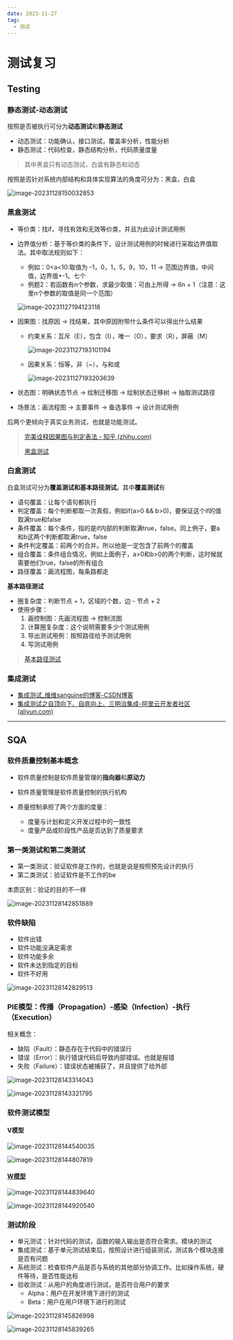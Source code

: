 ```yaml
---
date: 2023-11-27
tag:
  - 测试
---
```


# 测试复习

## Testing

### 静态测试-动态测试

按照是否被执行可分为**动态测试**和**静态测试**

+ 动态测试：功能确认，接口测试，覆盖率分析，性能分析
+ 静态测试：代码检查，静态结构分析，代码质量度量

> 其中黑盒只有动态测试，白盒有静态和动态

按照是否针对系统内部结构和具体实现算法的角度可分为：黑盒，白盒

![image-20231128150032853](image-20231128150032853.png)

### 黑盒测试

+ 等价类：找if，寻找有效和无效等价类，并且为此设计测试用例

+ 边界值分析：基于等价类的条件下，设计测试用例的时候进行采取边界值取法。其中取法规则如下：

  + 例如：0<a<10:取值为 -1，0，1，5，9，10，11 -> 范围边界值，中间值，边界值+-1。七个
  + 例题2：若函数有n个参数，求最少取值：可由上所得 -> 6n + 1（注意：这里n个参数的取值是同一个范围）

  ![image-20231127194123118](image-20231127194123118.png)

+ 因果图：找原因 -> 找结果，其中原因附带什么条件可以得出什么结果

  + 约束关系：互斥（E），包含（I），唯一（O），要求（R），屏蔽（M）

    ![image-20231127193101194](image-20231127193101194.png)

  + 因果关系：恒等，非（~），与和或

    ![image-20231127193203639](image-20231127193203639.png)

+ 状态图：明确状态节点 -> 绘制迁移图 -> 绘制状态迁移树 -> 抽取测试路径
+ 场景法：画流程图 -> 主要事件 -> 备选事件 -> 设计测试用例

后两个更倾向于真实业务测试，也就是功能测试。

> [完美诠释因果图与判定表法 - 知乎 (zhihu.com)](https://zhuanlan.zhihu.com/p/451208514)
>
> [黑盒测试](https://juejin.cn/post/7283797053339353129#heading-9)

### 白盒测试

白盒测试可分为**覆盖测试和基本路径测试**。其中**覆盖测试**有

+ 语句覆盖：让每个语句都执行
+ 判定覆盖：每个判断都取一次真假，例如if(a>0 && b>0)，要保证这个if的值取满true和false
+ 条件覆盖：每个条件，指的是if内部的判断取满true，false。同上例子，要a和b这两个判断都取满true，false
+ 条件判定覆盖：前两个的合并。所以他是一定包含了前两个的覆盖
+ 组合覆盖：条件组合情况，例如上面例子，a>0和b>0的两个判断，这时候就需要他们true，false的所有组合
+ 路径覆盖：画流程图，每条路都走

**基本路径测试**

+ 圈复杂度：判断节点 + 1，区域的个数，边 - 节点 + 2
+ 使用步骤：
  1. 画控制图：先画流程图 -> 控制流图
  2. 计算圈复杂度：这个说明需要多少个测试用例
  3. 导出测试用例：按照路径给予测试用例
  4. 写测试用例

> [基本路径测试](https://blog.csdn.net/XU_MAN_/article/details/102963251)

### 集成测试

+ [集成测试_维维sanguine的博客-CSDN博客](https://blog.csdn.net/weixin_45459356/article/details/117034268?app_version=6.1.4&code=app_1562916241&csdn_share_tail={"type"%3A"blog"%2C"rType"%3A"article"%2C"rId"%3A"117034268"%2C"source"%3A"2301_80250292"}&uLinkId=usr1mkqgl919blen&utm_source=app)
+ [集成测试之自顶向下、自底向上、三明治集成-阿里云开发者社区 (aliyun.com)](https://developer.aliyun.com/article/1102979)



------

## SQA

### 软件质量控制基本概念

+ 软件质量控制是软件质量管理的**指向器**和**原动力**
+ 软件质量管理是软件质量控制的执行机构

+ 质量控制承担了两个方面的度量：
  + 度量与计划和定义开发过程中的一致性
  + 度量产品或阶段性产品是否达到了质量要求

### 第一类测试和第二类测试

+ 第一类测试：验证软件是工作的，也就是说是按照预先设计的执行
+ 第二类测试：验证软件是不工作的be

本质区别：验证的目的不一样

![image-20231128142851889](image-20231128142851889.png)

### 软件缺陷

+ 软件出错
+ 软件功能没满足需求
+ 软件功能多余
+ 软件未达到指定的目标
+ 软件不好用

![image-20231128142829513](image-20231128142829513.png)

### PIE模型：传播（Propagation）-感染（Infection）-执行（Execution）

相关概念：

+ 缺陷（Fault）：静态存在于代码中的错误行
+ 错误（Error）：执行错误代码后导致内部错误。也就是报错
+ 失败（Failure）：错误状态被捕获了，并且提供了给外部

![image-20231128143314043](image-20231128143314043.png)

![image-20231128143321795](image-20231128143321795.png)

### 软件测试模型

#### V模型

![image-20231128144540035](image-20231128144540035.png)

![image-20231128144807819](image-20231128144807819.png)

#### [W模型](https://zhuanlan.zhihu.com/p/56673435)

![image-20231128144839640](image-20231128144839640.png)

![image-20231128144920540](image-20231128144920540.png)

### 测试阶段

+ 单元测试：针对代码的测试，函数的输入输出是否符合需求。模块的测试
+ 集成测试：基于单元测试结束后，按照设计进行组装测试，测试各个模块连接是否有问题
+ 系统测试：检查软件产品是否与系统的其他部分协调工作。比如操作系统，硬件等待，是否性能达标
+ 验收测试：从用户的角度进行测试，是否符合用户的要求
  + Alpha：用户在开发环境下进行的测试
  + Beta：用户在用户环境下进行的测试

![image-20231128145826998](image-20231128145826998.png)

![image-20231128145839265](image-20231128145839265.png)
